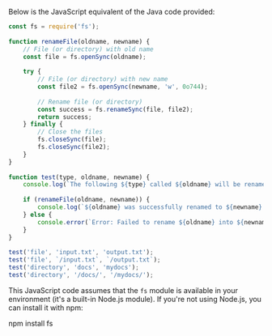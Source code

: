 Below is the JavaScript equivalent of the Java code provided:
```javascript
const fs = require('fs');
 
function renameFile(oldname, newname) {
    // File (or directory) with old name
    const file = fs.openSync(oldname);
 
    try {
        // File (or directory) with new name
        const file2 = fs.openSync(newname, 'w', 0o744);
 
        // Rename file (or directory)
        const success = fs.renameSync(file, file2);
        return success;
    } finally {
        // Close the files
        fs.closeSync(file);
        fs.closeSync(file2);
    }
}
 
function test(type, oldname, newname) {
    console.log(`The following ${type} called ${oldname} will be renamed as ${newname}.`);
 
    if (renameFile(oldname, newname)) {
        console.log(`${oldname} was successfully renamed to ${newname}.`);
    } else {
        console.error(`Error: Failed to rename ${oldname} into ${newname}`);
    }
}
 
test('file', 'input.txt', 'output.txt');
test('file', `/input.txt`, `/output.txt`);
test('directory', 'docs', 'mydocs');
test('directory', '/docs/', '/mydocs/');
```
This JavaScript code assumes that the `fs` module is available in your environment (it's a built-in Node.js module). If you're not using Node.js, you can install it with npm:

npm install fs

